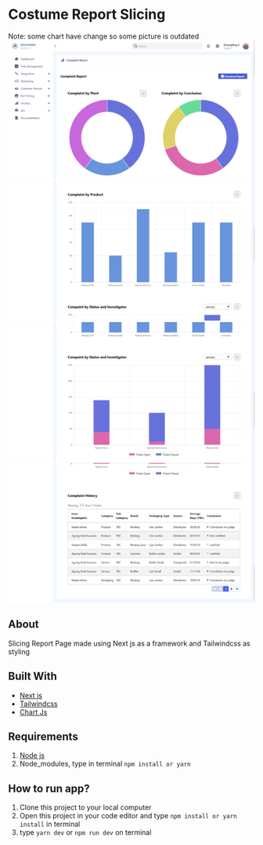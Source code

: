 # Costume Report Slicing

Note: some chart have change so some picture is outdated
![header and doungnut chart](/screenshoot/header.png)
![bar chart](/screenshoot/bar.png)
![stack chart](/screenshoot/stack.png)
![tabel](/screenshoot/tabel.png)

## About

Slicing Report Page made using Next js as a framework and Tailwindcss as styling

## Built With

- [Next js](https://nextjs.org/)
- [Tailwindcss](https://tailwindcss.com/)
- [Chart Js](https://www.chartjs.org/)

## Requirements

1. [Node js](https://nodejs.org)
2. Node_modules, type in terminal `npm install or yarn`

## How to run app?

1. Clone this project to your local computer
2. Open this project in your code editor and type `npm install or yarn install` in terminal
3. type `yarn dev` or `npm run dev` on terminal
